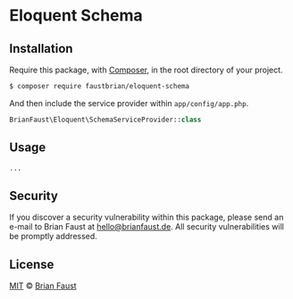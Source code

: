 # Eloquent Schema

## Installation

Require this package, with [Composer](https://getcomposer.org/), in the root directory of your project.

``` bash
$ composer require faustbrian/eloquent-schema
```

And then include the service provider within `app/config/app.php`.

``` php
BrianFaust\Eloquent\SchemaServiceProvider::class
```

## Usage

``` php
...
```

## Security

If you discover a security vulnerability within this package, please send an e-mail to Brian Faust at hello@brianfaust.de. All security vulnerabilities will be promptly addressed.

## License

[MIT](LICENSE) © [Brian Faust](https://brianfaust.de)
